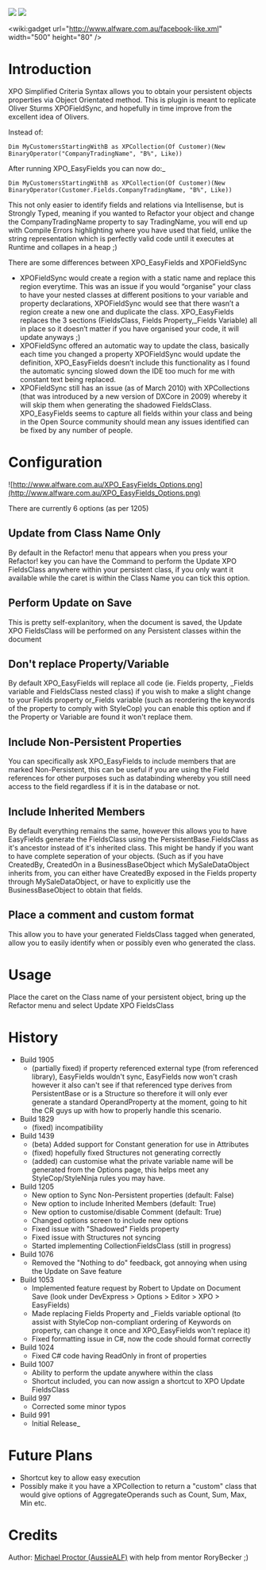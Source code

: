 [![](http://dxcorecommunityplugins.googlecode.com/svn/trunk/Common/Graphics/Download.png)](http://www.rorybecker.co.uk/DevExpress/Community/Plugins/XPO_EasyFields/)           [![](http://dxcorecommunityplugins.googlecode.com/svn/trunk/Common/Graphics/InstallHelp.png)](http://code.google.com/p/dxcorecommunityplugins/wiki/InstallInstructions)

&lt;wiki:gadget url="http://www.alfware.com.au/facebook-like.xml" width="500" height="80" /&gt;



# Introduction #

XPO Simplified Criteria Syntax allows you to obtain your persistent objects properties via Object Orientated method. This is plugin is meant to replicate Oliver Sturms XPOFieldSync, and hopefully in time improve from the excellent idea of Olivers.

Instead of:

`Dim MyCustomersStartingWithB as XPCollection(Of Customer)(New BinaryOperator("CompanyTradingName", "B%", Like)) `

After running XPO_EasyFields you can now do:_

`Dim MyCustomersStartingWithB as XPCollection(Of Customer)(New BinaryOperator(Customer.Fields.CompanyTradingName, "B%", Like))`

This not only easier to identify fields and relations via Intellisense, but is Strongly Typed, meaning if you wanted to Refactor your object and change the CompanyTradingName property to say TradingName, you will end up with Compile Errors highlighting where you have used that field, unlike the string representation which is perfectly valid code until it executes at Runtime and collapes in a heap ;)

There are some differences between XPO\_EasyFields and XPOFieldSync

  * XPOFieldSync would create a region with a static name and replace this region everytime. This was an issue if you would “organise” your class to have your nested classes at different positions to your variable and property declarations, XPOFieldSync would see that there wasn’t a region create a new one and duplicate the class. XPO_EasyFields replaces the 3 sections (FieldsClass, Fields Property,_Fields Variable) all in place so it doesn’t matter if you have organised your code, it will update anyways ;)
  * XPOFieldSync offered an automatic way to update the class, basically each time you changed a property XPOFieldSync would update the definition, XPO_EasyFields doesn’t include this functionality as I found the automatic syncing slowed down the IDE too much for me with constant text being replaced.
  * XPOFieldSync still has an issue (as of March 2010) with XPCollections (that was introduced by a new version of DXCore in 2009) whereby it will skip them when generating the shadowed FieldsClass. XPO_EasyFields seems to capture all fields within your class and being in the Open Source community should mean any issues identified can be fixed by any number of people.

# Configuration #

![http://www.alfware.com.au/XPO_EasyFields_Options.png](http://www.alfware.com.au/XPO_EasyFields_Options.png)

There are currently 6 options (as per 1205)
## Update from Class Name Only ##
By default in the Refactor! menu that appears when you press your Refactor! key you can have the Command to perform the Update XPO FieldsClass anywhere within your persistent class, if you only want it available while the caret is within the Class Name you can tick this option.

## Perform Update on Save ##
This is pretty self-explanitory, when the document is saved, the Update XPO FieldsClass will be performed on any Persistent classes within the document

## Don't replace Property/Variable ##
By default XPO\_EasyFields will replace all code (ie. Fields property, _Fields variable and FieldsClass nested class) if you wish to make a slight change to your Fields property or_Fields variable (such as reordering the keywords of the property to comply with StyleCop) you can enable this option and if the Property or Variable are found it won't replace them.

## Include Non-Persistent Properties ##
You can specifically ask XPO\_EasyFields to include members that are marked Non-Persistent, this can be useful if you are using the Field references for other purposes such as databinding whereby you still need access to the field regardless if it is in the database or not.

## Include Inherited Members ##
By default everything remains the same, however this allows you to have EasyFields generate the FieldsClass using the PersistentBase.FieldsClass as it's ancestor instead of it's inherited class. This might be handy if you want to have complete seperation of your objects. (Such as if you have CreatedBy, CreatedOn in a BusinessBaseObject which MySaleDataObject inherits from, you can either have CreatedBy exposed in the Fields property through MySaleDataObject, or have to explicitly use the BusinessBaseObject to obtain that fields.

## Place a comment and custom format ##
This allow you to have your generated FieldsClass tagged when generated, allow you to easily identify when or possibly even who generated the class.

# Usage #

Place the caret on the Class name of your persistent object, bring up the Refactor menu and select Update XPO FieldsClass



# History #
  * Build 1905
    * (partially fixed) if property referenced external type (from referenced library), EasyFields wouldn't sync, EasyFields now won't crash however it also can't see if that referenced type derives from PersistentBase or is a Structure so therefore it will only ever generate a standard OperandProperty at the moment, going to hit the CR guys up with how to properly handle this scenario.
  * Build 1829
    * (fixed) incompatibility
  * Build 1439
    * (beta) Added support for Constant generation for use in Attributes
    * (fixed) hopefully fixed Structures not generating correctly
    * (added) can customise what the private variable name will be generated from the Options page, this helps meet any StyleCop/StyleNinja rules you may have.
  * Build 1205
    * New option to Sync Non-Persistent properties (default: False)
    * New option to include Inherited Members (default: True)
    * New option to customise/disable Comment (default: True)
    * Changed options screen to include new options
    * Fixed issue with "Shadowed" Fields property
    * Fixed issue with Structures not syncing
    * Started implementing CollectionFieldsClass (still in progress)
  * Build 1076
    * Removed the "Nothing to do" feedback, got annoying when using the Update on Save feature
  * Build 1053
    * Implemented feature request by Robert to Update on Document Save (look under DevExpress > Options > Editor > XPO > EasyFields)
    * Made replacing Fields Property and _Fields variable optional (to assist with StyleCop non-compliant ordering of Keywords on property, can change it once and XPO\_EasyFields won't replace it)
    * Fixed formatting issue in C#, now the code should format correctly
  * Build 1024
    * Fixed C# code having ReadOnly in front of properties
  * Build 1007
    * Ability to perform the update anywhere within the class
    * Shortcut included, you can now assign a shortcut to XPO Update FieldsClass
  * Build 997
    * Corrected some minor typos
  * Build 991
    * Initial Release_

# Future Plans #

  * Shortcut key to allow easy execution
  * Possibly make it you have a XPCollection to return a "custom" class that would give options of AggregateOperands such as Count, Sum, Max, Min etc.

# Credits #

Author: [Michael Proctor (AussieALF)](AussieALF.md) with help from mentor RoryBecker ;)